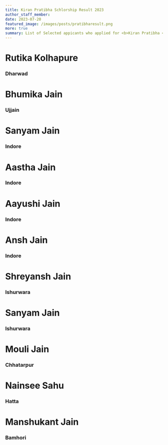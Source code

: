```yaml
---
title: Kiran Pratibha Schlorship Result 2023
author_staff_member:
date: 2023-07-20
featured_image: /images/posts/pratibharesult.png
more: true
summary: List of Selected appicants who applied for <b>Kiran Pratibha </b> Scholarship 2023.
---
```


<div class="card-container">



<div class="container_copy">
        <h1>Rutika Kolhapure</h1>
        <h3>Dharwad</h3>
    </div>
<div class="container_copy">
        <h1>Bhumika Jain</h1>
        <h3>Ujjain</h3>
    </div>

<div class="container_copy">
        <h1>Sanyam Jain</h1>
        <h3>Indore</h3>
    </div>


<div class="container_copy">
        <h1>Aastha Jain</h1>
        <h3>Indore</h3>
    </div>
<div class="container_copy">
        <h1>Aayushi Jain</h1>
        <h3>Indore</h3>
    </div>
<div class="container_copy">
        <h1>Ansh Jain</h1>
        <h3>Indore</h3>
    </div>
<div class="container_copy">
        <h1>Shreyansh Jain</h1>
        <h3>Ishurwara</h3>
    </div>
<div class="container_copy">
        <h1>Sanyam Jain</h1>
        <h3>Ishurwara</h3>
    </div>
<div class="container_copy">
        <h1>Mouli Jain</h1>
        <h3>Chhatarpur</h3>
    </div>
<div class="container_copy">
        <h1>Nainsee Sahu</h1>
        <h3>Hatta</h3>
    </div>
<div class="container_copy">
        <h1>Manshukant Jain</h1>
        <h3>Bamhori</h3>
    </div>
</div>